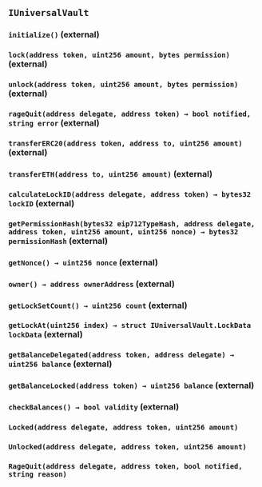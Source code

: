 ## `IUniversalVault`






### `initialize()` (external)





### `lock(address token, uint256 amount, bytes permission)` (external)





### `unlock(address token, uint256 amount, bytes permission)` (external)





### `rageQuit(address delegate, address token) → bool notified, string error` (external)





### `transferERC20(address token, address to, uint256 amount)` (external)





### `transferETH(address to, uint256 amount)` (external)





### `calculateLockID(address delegate, address token) → bytes32 lockID` (external)





### `getPermissionHash(bytes32 eip712TypeHash, address delegate, address token, uint256 amount, uint256 nonce) → bytes32 permissionHash` (external)





### `getNonce() → uint256 nonce` (external)





### `owner() → address ownerAddress` (external)





### `getLockSetCount() → uint256 count` (external)





### `getLockAt(uint256 index) → struct IUniversalVault.LockData lockData` (external)





### `getBalanceDelegated(address token, address delegate) → uint256 balance` (external)





### `getBalanceLocked(address token) → uint256 balance` (external)





### `checkBalances() → bool validity` (external)






### `Locked(address delegate, address token, uint256 amount)`





### `Unlocked(address delegate, address token, uint256 amount)`





### `RageQuit(address delegate, address token, bool notified, string reason)`





